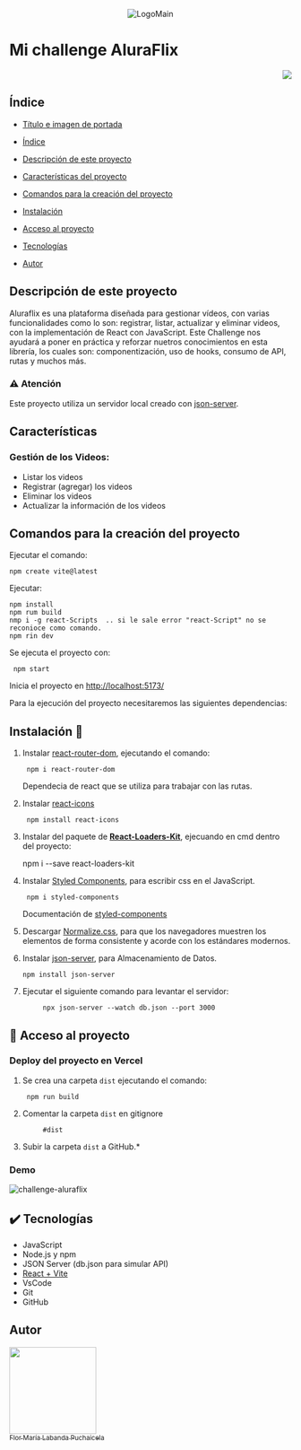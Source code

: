 <p align="center">
  <img src="https://avatars.githubusercontent.com/u/157047665?s=400&u=9a722977a427ae84f2ae1fdb16ba8428f19827c2&v=4" alt="LogoMain"/>
</p>

# Mi challenge AluraFlix
<p align="right">
   <img src="https://img.shields.io/badge/STATUS-%20COMPLETADO-green">
   </p>

## Índice

* [Título e imagen de portada](#Título-e-imagen-de-portada)

* [Índice](#índice)

* [Descripción de este proyecto](#descripción-de-este-proyecto)

* [Características del proyecto](#características-del-proyecto)

* [Comandos para la creación del proyecto](#comandos-para-la-creación-del-proyecto)

* [Instalación](#instalación-🔧)

* [Acceso al proyecto](#📁-acceso-al-proyecto)

* [Tecnologías](#✔️-tecnologías)

* [Autor](#autor)

## Descripción de este proyecto
Aluraflix es una plataforma diseñada para gestionar vídeos, con  varias funcionalidades como lo son: registrar, listar, actualizar y eliminar videos, con la implementación de React con JavaScript. Este Challenge nos ayudará a poner en práctica y reforzar nuetros conocimientos en esta librería, los cuales son: componentización, uso de hooks, consumo de API, rutas y muchos más.

### ⚠️ Atención
Este proyecto utiliza un servidor local creado con [json-server](https://www.npmjs.com/package/json-server).

## Características
### Gestión de los Videos:

- Listar los videos
- Registrar (agregar) los videos
- Eliminar los videos
- Actualizar la información de los videos 

## Comandos para la creación del proyecto
Ejecutar el comando:

    npm create vite@latest

Ejecutar:

    npm install
    npm rum build
    nmp i -g react-Scripts  .. si le sale error "react-Script" no se reconioce como comando.
    npm rin dev

Se ejecuta el proyecto con:

     npm start
Inicia el proyecto en [http://localhost:5173/](http://localhost:5173/) 

Para la ejecución del proyecto necesitaremos las siguientes dependencias:

## Instalación 🔧
1. Instalar [react-router-dom](https://www.npmjs.com/package/react-router-dom), ejecutando el comando:

        npm i react-router-dom

    Dependecia de react que se utiliza para trabajar con las rutas.


2. Instalar [react-icons](https://react-icons.github.io/react-icons/search/#q=MdFavorite)

        npm install react-icons

3. Instalar del paquete de **[React-Loaders-Kit](https://seimodei.github.io/react-loaders-kit-examples/)**, ejecuando en cmd dentro del proyecto:

    npm i --save react-loaders-kit

4. Instalar [Styled Components](https://www.npmjs.com/package/styled-components), para escribir css en el JavaScript.

        npm i styled-components

    Documentación de [styled-components](https://styled-components.com/docs/basics)

5. Descargar [Normalize.css](https://necolas.github.io/normalize.css/), para que los navegadores muestren los elementos de forma consistente y acorde con los estándares modernos.

6.  Instalar [json-server](https://www.npmjs.com/package/json-server), para Almacenamiento de Datos.

        npm install json-server

7. Ejecutar el siguiente comando para levantar el servidor:

            npx json-server --watch db.json --port 3000

## 📁 Acceso al proyecto

### Deploy del proyecto en Vercel
1. Se crea una carpeta `dist` ejecutando el comando:

        npm run build

2. Comentar la carpeta `dist` en gitignore

            #dist

3. Subir la carpeta `dist` a GitHub.*

### Demo

![challenge-aluraflix]([(https://vercel.com/nelson-enrique-herrera-diazs-projects/alura-flix/5fosMZQ7iXpn5gxfKSPX3wrVKs7j)])


## ✔️ Tecnologías
* JavaScript
* Node.js y npm
* JSON Server (db.json para simular API)
* [React + Vite](https://vitejs.dev/guide/)
* VsCode
* Git
* GitHub

## Autor
[<img src="https://avatars.githubusercontent.com/u/157047665?s=400&u=9a722977a427ae84f2ae1fdb16ba8428f19827c2&v=4" width=155><br><sub>Flor María Labanda Puchaicela</sub>](https://github.com/settings/profile)
